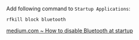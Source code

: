 Add following command to `Startup Applications`:
    
    rfkill block bluetooth

[medium.com ~ How to disable Bluetooth at startup](https://medium.com/@vxp/solved-how-to-disable-bluetooth-at-startup-on-linux-mint-19-tara-cinnamon-f5e0bd97e14d)
